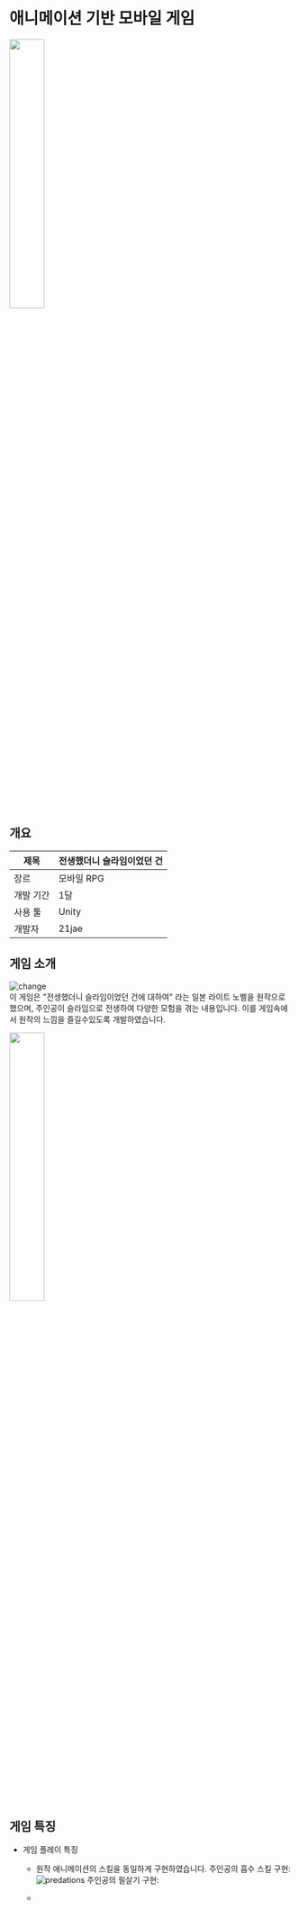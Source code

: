 # 애니메이션 기반 모바일 게임
<img src="https://github.com/21jae/3D-Tensura/assets/90013449/991671ba-a805-4bbd-b343-e11c2533ca7d" width="35%" height="auto">

## 개요
제목 | 전생했더니 슬라임이었던 건
------------ | ------------- 
장르 | 모바일 RPG
개발 기간 | 1달
사용 툴 | Unity
개발자 | 21jae

## 게임 소개
![change](https://github.com/21jae/3D-Tensura/assets/90013449/b86c5d30-c9e7-4677-b671-d993797ef59c) </br>
이 게임은 "전생했더니 슬라임이었던 건에 대하여" 라는 일본 라이트 노벨을 원작으로 했으며, 주인공이 슬라임으로 전생하여 다양한 모험을 겪는 내용입니다. 
이를 게임속에서 원작의 느낌을 즐길수있도록 개발하였습니다.</br>

<img src="https://github.com/21jae/3D-Tensura/assets/90013449/991671ba-a805-4bbd-b343-e11c2533ca7d" width="35%" height="auto">

## 게임 특징
* 게임 플레이 특징
  * 원작 애니메이션의 스킬을 동일하게 구현하였습니다.
    주인공의 흡수 스킬 구현: ![predations](https://github.com/21jae/3D-Tensura/assets/90013449/700ab463-8c26-489a-9ccb-a3a27c6a214f)
    주인공의 필살기 구현: 

  * 
</br>

